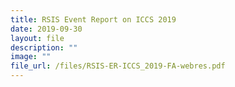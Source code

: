 ```yaml
---
title: RSIS Event Report on ICCS 2019
date: 2019-09-30
layout: file
description: ""
image: ""
file_url: /files/RSIS-ER-ICCS_2019-FA-webres.pdf
---
```

